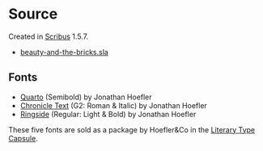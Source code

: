 # Source

Created in [Scribus][] 1.5.7.

* [beauty-and-the-bricks.sla](beauty-and-the-bricks.sla)

[Scribus]: https://www.scribus.net/

## Fonts

* [Quarto][] (Semibold) by Jonathan Hoefler
* [Chronicle Text][] (G2: Roman & Italic) by Jonathan Hoefler
* [Ringside][] (Regular: Light & Bold) by Jonathan Hoefler

[Quarto]: https://www.typography.com/fonts/quarto/overview
[Chronicle Text]: https://www.typography.com/fonts/chronicle-text/overview
[Ringside]: https://www.typography.com/fonts/ringside/overview

These five fonts are sold as a package by Hoefler&Co
in the [Literary Type Capsule](https://www.typography.com/fonts/literary-type-capsule/overview).
